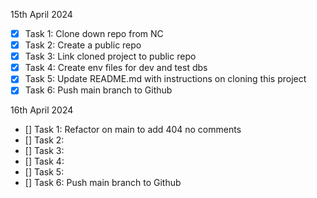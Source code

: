 15th April 2024

- [x] Task 1: Clone down repo from NC
- [x] Task 2: Create a public repo
- [x] Task 3: Link cloned project to public repo
- [x] Task 4: Create env files for dev and test dbs
- [x] Task 5: Update README.md with instructions on cloning this project
- [x] Task 6: Push main branch to Github

16th April 2024

- [] Task 1: Refactor on main to add 404 no comments
- [] Task 2:
- [] Task 3:
- [] Task 4:
- [] Task 5:
- [] Task 6: Push main branch to Github
